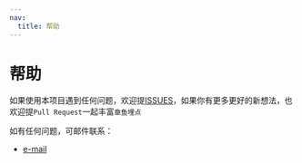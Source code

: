 ```yaml
---
nav:
  title: 帮助
---
```


# 帮助

如果使用本项目遇到任何问题，欢迎提[ISSUES](https://github.com/kiner-tang/octopus/issues)，如果你有更多更好的新想法，也欢迎提`Pull Request`一起丰富`章鱼埋点`

如有任何问题，可邮件联系：

+ [e-mail](mailto:1127031143@qq.com?subject=[需求建议|BUG报告|使用问题]%20XXXX&body=请详细描述你想要反馈的内容)
